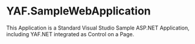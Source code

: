 YAF.SampleWebApplication
========================

This Application is a Standard Visual Studio Sample ASP.NET Application, 
including YAF.NET integrated as Control on a Page.
